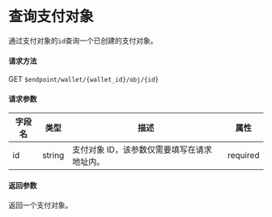 # 查询支付对象

通过支付对象的`id`查询一个已创建的支付对象。

#### 请求方法

GET `$endpoint/wallet/{wallet_id}/obj/{id}`

#### 请求参数

| 字段名 | 类型   | 描述                                        | 属性     |
| ------ | ------ | ------------------------------------------- | -------- |
| id     | string | 支付对象 ID，该参数仅需要填写在请求地址内。 | required |
#### 返回参数

返回一个支付对象。
